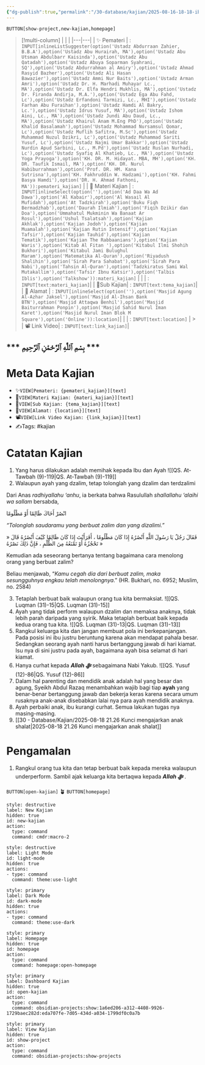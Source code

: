 ```yaml
---
{"dg-publish":true,"permalink":"/30-database/kajian/2025-08-16-18-18-ibu-curhat-tentang-kesalahan-ayah/"}
---
```


  
`BUTTON[show-project,new-kajian,homepage]`  
  >[!multi-column] 
> | | |
 >|---|---|
 > | ✨ Pemateri | :  `INPUT[inlineListSuggester(option('Ustadz Abdurraan Zahier, B.B.A'),option('Ustadz Abu Hurairah, MA'),option('Ustadz Abu Utsman Abdulbarr Kaisinda'),option('Ustadz Abu Qatadah'),option('Ustadz Abuya Soparman Syahrani, SQ'),option('Ustadz Abdurrahman al Amiry'),option('Ustadz Ahmad Rasyid Bazher'),option('Ustadz Ali Hasan Bawazier'),option('Ustadz Ammi Nur Baits'),option('Ustadz Arman Amri'),option('Ustadz Dr. H. Marhadi Muhayar Lc., MA'),option('Ustadz Dr. Elfa Hendri Mukhlis, MA'),option('Ustadz Dr. Firanda Andirja, M.A.'),option('Ustadz Ega Abu Fahd, Lc'),option('Ustadz Erfandoni Tarmizi, Lc., MHI'),option('Ustadz Farhan Abu Furaihan'),option('Ustadz Hamdi Al Bakry, Lc.'),option('Ustadz Idrus Yusuf, MA'),option('Ustadz Ishom Aini, Lc., MA'),option('Ustadz Jundi Abu Daud, Lc., MA'),option('Ustadz Khairul Anam M.Eng PhD'),option('Ustadz Khalid Basalamah'),option('Ustadz Mohammad Nursamsul Qomar, Lc'),option('Ustadz Muflih Safitra, M.Sc'),option('Ustadz Muhammad Nuzul Dzikri, Lc'),option('Ustadz Muhammad Sariti Yusuf, Lc'),option('Ustadz Najmi Umar Bakkar'),option('Ustadz Nurdin Apud Sarbini, Lc., M.Pd'),option('Ustadz Ruslan Nurhadi, Lc'),option('Ustadz Syafiq Al Khatieb, Lc., MA'),option('Ustadz Yoga Prayoga'),option('KH. DR. M. Hidayat. MBA, MH'),option('KH. DR. Taufik Ismail, MA'),option('KH. DR. Nurul Habiburrahman'),option('Prof. DR. HM. Kana Sutrisna'),option('KH. Fakhruddin W. Hadzami'),option('KH. Fahmi Basya Hamdi'),option('DR. H. Ahmad Fathoni, MA')):pemateri_kajian]`   |
 > | 📨 Materi Kajian     | :  `INPUT[inlineSelect(option(''),option('Ad Daa Wa Ad Dawa'),option('Al Kabair'),option('Al Wasail Al Mufidah'),option('At Tadzkirah'),option('Buku Fiqh Bermadzhab'),option('Daurah Ilmiah'),option('Fiqih Dzikir dan Doa'),option('Ummahatul Mukminin Wa Banaat Ar Rosul'),option('Ushul Tsalatsah'),option('Kajian Akhlak'),option('Kajian Jodoh'),option('Kajian Muamalah'),option('Kajian Rutin Intensif'),option('Kajian Tafsir'),option('Kajian Tauhid'),option('Kajian Tematik'),option('Kajian The Rabbaanians'),option('Kajian Waris'),option('Kitab Al Fitan '),option('Kitabul Ilmi Shohih Bukhori'),option('Kitabul Jami Bulughul Maram'),option('Matematika Al-Quran'),option('Riyadush Shalihin'),option('Sirah Para Sahabat'),option('Sirah Para Nabi'),option('Tahsin Al-Quran'),option('Tadzkiratus Sami Wal Mutakallim'),option('Tafsir Ibnu Katsir'),option('Talbis Iblis'),option('Talkshow')):materi_kajian]`  |
 > | | : `INPUT[text:materi_kajian]`|
 > | 📑Sub Kajian| : `INPUT[text:tema_kajian]`| 
 > | 🕌 Alamat         | : `INPUT[inlineSelect(option(''),option('Masjid Agung Al-Azhar Jaksel'),option('Masjid Al-Ihsan Bank BTN'),option('Masjid Attaqwa Benhil'),option('Masjid Baiturrahman Ponpin'),option('Masjid Sahid Nurul Iman Karet'),option('Masjid Nurul Iman Blok M Square'),option('Online')):location]`|
 > | | : `INPUT[text:location]`   | 
	 > | 📽️ Link Video| : `INPUT[text:link_kajian]`| 
 
## *** بِسْمِ ٱللَّٰهِ ٱلرَّحْمَٰنِ ٱلرَّحِيمِ ***

 


# Meta Data Kajian
- ✨`VIEW[Pemateri: {pemateri_kajian}][text]`
- 📨`VIEW[Materi Kajian: {materi_kajian}][text]`
- 📑`VIEW[Sub Kajian: {tema_kajian}][text]`
- 🕌`VIEW[Alamat: {location}][text]`
- 📽️`VIEW[Link Video Kajian: {link_kajian}][text]`
- ✍️Tags: #kajian

 

# Catatan Kajian
1. Yang harus dilakukan adalah memihak kepada Ibu dan Ayah ![[QS. At-Tawbah (9)-119\|QS. At-Tawbah (9)-119]]
2. Walaupun ayah yang dzalim, tetap tolonglah yang dzalim dan terdzalimi
<div class="transclusion internal-embed is-loaded"><div class="markdown-embed">



Dari Anas _radhiyallahu ‘anhu_, ia berkata bahwa Rasulullah _shallallahu ‘alaihi wa sallam_ bersabda,

انْصُرْ أَخَاكَ ظَالِمًا أَوْ مَظْلُومًا

_“Tolonglah saudaramu yang berbuat zalim dan yang dizalimi.”_

فَقَالَ رَجُلٌ يَا رَسُولَ اللَّهِ أَنْصُرُهُ إِذَا كَانَ مَظْلُومًا ، أَفَرَأَيْتَ إِذَا كَانَ ظَالِمًا كَيْفَ أَنْصُرُهُ قَالَ « تَحْجُزُهُ أَوْ تَمْنَعُهُ مِنَ الظُّلْمِ ، فَإِنَّ ذَلِكَ نَصْرُهُ »

Kemudian ada seseorang bertanya tentang bagaimana cara menolong orang yang berbuat zalim?

Beliau menjawab, “_Kamu cegah dia dari berbuat zalim, maka sesungguhnya engkau telah menolongnya_.” (HR. Bukhari, no. 6952; Muslim, no. 2584)

</div></div>

3. Tetaplah berbuat baik walaupun orang tua kita bermaksiat. ![[QS. Luqman (31)-15\|QS. Luqman (31)-15]]
4. Ayah yang tidak perform walaupun dzalim dan memaksa anaknya, tidak lebih parah daripada yang syirik. Maka tetaplah berbuat baik kepada kedua orang tua kita. ![[QS. Luqman (31)-13\|QS. Luqman (31)-13]]
5. Rangkul keluarga kita dan jangan membuat pola ini berkepanjangan. Pada posisi ini ibu justru beruntung karena akan mendapat pahala besar. Sedangkan seorang ayah nanti harus bertanggung jawab di hari kiamat. Isu nya di sini justru pada ayah, bagaimana ayah bisa selamat di hari kiamat.
6. Hanya curhat kepada ***Allah ﷻ*** sebagaimana Nabi Yakub. ![[QS. Yusuf (12)-86\|QS. Yusuf (12)-86]]
7. Dalam hal parenting dan mendidik anak adalah hal yang besar dan agung, Syeikh Abdul Razaq menambahkan wajib bagi tiap **ayah** yang benar-benar bertanggung jawab dan bekerja keras karena secara umum rusaknya anak-anak disebabkan lalai nya para ayah mendidik anaknya.
8. Ayah perbaiki anak, ibu kurangi curhat. Semua lakukan tugas nya masing-masing.
9. [[30 - Database/Kajian/2025-08-18 21.26 Kunci mengajarkan anak shalat\|2025-08-18 21.26 Kunci mengajarkan anak shalat]]

# Pengamalan
1. Rangkul orang tua kita dan tetap berbuat baik kepada mereka walaupun underperform. Sambil ajak keluarga kita bertaqwa kepada ***Allah ﷻ*** .
 


`BUTTON[open-kajian]` 🪴  `BUTTON[homepage]` 
```meta-bind-button
style: destructive
label: New Kajian
hidden: true
id: new-kajian
action:
  type: command
  command: cmdr:macro-2
``` 
```meta-bind-button 
style: destructive 
label: Light Mode 
id: light-mode 
hidden: true 
actions: 
- type: command 
  command: theme:use-light 
``` 
  ```meta-bind-button 
  style: primary 
  label: Dark Mode 
  id: dark-mode 
  hidden: true 
  actions: 
  - type: command 
    command: theme:use-dark 
``` 
```meta-bind-button
style: primary
label: Homepage
hidden: true
id: homepage
action:
  type: command
  command: homepage:open-homepage
```
```meta-bind-button
style: primary
label: Dashboard Kajian
hidden: true
id: open-kajian
action:
  type: command
  command: obsidian-projects:show:1a6ed206-a312-4408-9926-1729baec282d:eda707fe-7d05-434d-a034-1799df0c0a7b
```
```meta-bind-button
style: primary
label: View Kajian
hidden: true
id: show-project
action:
  type: command
  command: obsidian-projects:show-projects
```
